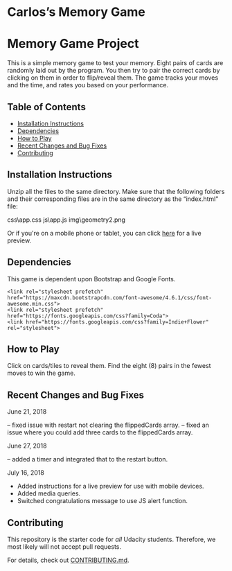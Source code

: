 # Carlos’s Memory Game
# Memory Game Project

This is a simple memory game to test your memory. Eight pairs of cards are randomly laid out by the program. You then try to pair the correct cards by clicking on them in order to flip/reveal them. The game tracks your moves and the time, and rates you based on your performance.

## Table of Contents

* [Installation Instructions](#installationinstructions)
* [Dependencies](#dependencies)
* [How to Play](#howtoplay)
* [Recent Changes and Bug Fixes](#changesandfixes)
* [Contributing](#contributing)

## Installation Instructions

Unzip all the files to the same directory. Make sure that the following folders and their corresponding files are in the same directory as the “index.html” file:

css\app.css
js\app.js
img\geometry2.png

Or if you're on a mobile phone or tablet, you can click [here](https://htmlpreview.github.io/?https://github.com/carlosdnavarro/Memory-Game/blob/master/index.html) for a live preview.

## Dependencies

This game is dependent upon Bootstrap and Google Fonts.

```
<link rel="stylesheet prefetch" href="https://maxcdn.bootstrapcdn.com/font-awesome/4.6.1/css/font-awesome.min.css">
<link rel="stylesheet prefetch" href="https://fonts.googleapis.com/css?family=Coda">
<link href="https://fonts.googleapis.com/css?family=Indie+Flower" rel="stylesheet">
```

## How to Play

Click on cards/tiles to reveal them. Find the eight (8) pairs in the fewest moves to win the game.

## Recent Changes and Bug Fixes

June 21, 2018 

– fixed issue with restart not clearing the flippedCards array.
– fixed an issue where you could add three cards to the flippedCards array.

June 27, 2018

– added a timer and integrated that to the restart button.

July 16, 2018

- Added instructions for a live preview for use with mobile devices.
- Added media queries.
- Switched congratulations message to use JS alert function.


## Contributing

This repository is the starter code for _all_ Udacity students. Therefore, we most likely will not accept pull requests.

For details, check out [CONTRIBUTING.md](CONTRIBUTING.md).

